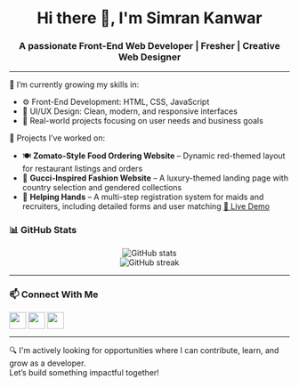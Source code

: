 <h1 align="center">Hi there 👋, I'm Simran Kanwar</h1>
<h3 align="center">A passionate Front-End Web Developer | Fresher | Creative Web Designer</h3>

---

🌱 I’m currently growing my skills in:

- ⚙️ Front-End Development: HTML, CSS, JavaScript  
- 🎨 UI/UX Design: Clean, modern, and responsive interfaces  
- 🧠 Real-world projects focusing on user needs and business goals  

💼 Projects I’ve worked on:

- 🍽️ **Zomato-Style Food Ordering Website** – Dynamic red-themed layout for restaurant listings and orders  
- 🧵 **Gucci-Inspired Fashion Website** – A luxury-themed landing page with country selection and gendered collections  
- 🧹 **Helping Hands** – A multi-step registration system for maids and recruiters, including detailed forms and user matching
      [🔗 Live Demo](https://helping-hands-site.netlify.app/)




### 📊 GitHub Stats

<p align="center">
  <img src="https://github-readme-stats.vercel.app/api?username=Simran-Kanwar-15&show_icons=true&theme=tokyonight" alt="GitHub stats" />
  <br>
  <img src="https://github-readme-streak-stats.herokuapp.com/?user=Simran-Kanwar-15&theme=tokyonight" alt="GitHub streak" />
</p>

---

### 📫 Connect With Me

<p align="left">
  <a href="https://www.linkedin.com/in/Simran-Kanwar22/" target="blank"><img align="center" src="https://skillicons.dev/icons?i=linkedin" height="30" /></a>
  <a href="mailto:rathoresimran567@gmail.com" target="blank"> <img align="center" src="https://skillicons.dev/icons?i=gmail" height="30" /></a>
  <a href="https://www.instagram.com/__exquisite_15/" target="blank"><img align="center" src="https://skillicons.dev/icons?i=instagram" height="30" /></a>
</p>

---

🔍 I'm actively looking for opportunities where I can contribute, learn, and grow as a developer.  
Let’s build something impactful together!

